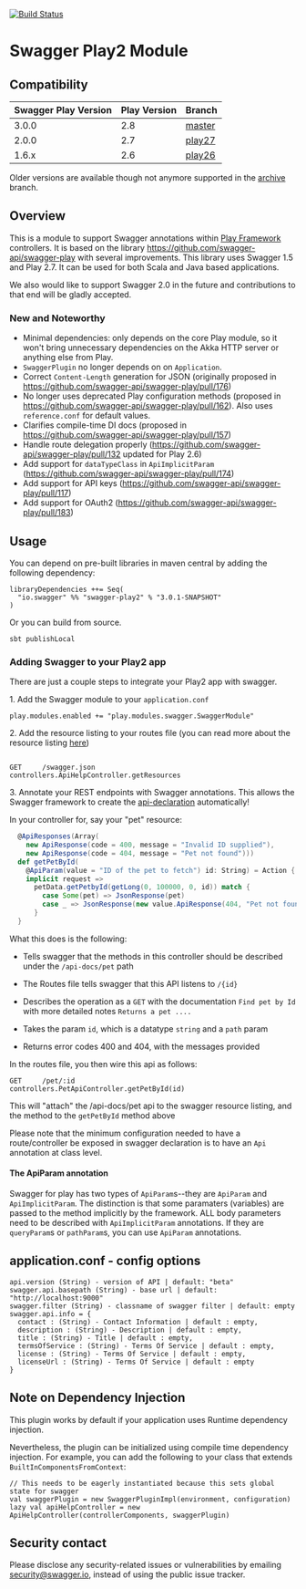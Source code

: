 [![Build Status](https://travis-ci.org/swagger-api/swagger-play.svg?branch=master)](https://travis-ci.org/swagger-api/swagger-play)

# Swagger Play2 Module

## Compatibility


Swagger Play Version | Play Version | Branch
---------------------| ------------ | ------
3.0.0 | 2.8 | [master](https://github.com/swagger-api/swagger-play/tree/master)
2.0.0 | 2.7 | [play27](https://github.com/swagger-api/swagger-play/tree/play-2.7)
1.6.x | 2.6 | [play26](https://github.com/swagger-api/swagger-play/tree/play-2.6)

Older versions are available though not anymore supported in the [archive](https://github.com/swagger-api/swagger-play/tree/archive) branch.

## Overview

This is a module to support Swagger annotations within [Play Framework](http://www.playframework.org) controllers. It is based on the library https://github.com/swagger-api/swagger-play with several improvements. This library uses Swagger 1.5 and Play 2.7. It can be used for both Scala and Java based applications.

We also would like to support Swagger 2.0 in the future and contributions to that end will be gladly accepted.


### New and Noteworthy
 
 - Minimal dependencies: only depends on the core Play module, so it won't bring unnecessary dependencies on the Akka HTTP server or anything else from Play.
 - `SwaggerPlugin` no longer depends on on `Application`.
 - Correct `Content-Length` generation for JSON (originally proposed in https://github.com/swagger-api/swagger-play/pull/176)
 - No longer uses deprecated Play configuration methods (proposed in https://github.com/swagger-api/swagger-play/pull/162). Also uses `reference.conf` for default values.
 - Clarifies compile-time DI docs (proposed in https://github.com/swagger-api/swagger-play/pull/157)
 - Handle route delegation properly (https://github.com/swagger-api/swagger-play/pull/132 updated for Play 2.6)
 - Add support for `dataTypeClass` in `ApiImplicitParam` (https://github.com/swagger-api/swagger-play/pull/174)
 - Add support for API keys (https://github.com/swagger-api/swagger-play/pull/117)
 - Add support for OAuth2 (https://github.com/swagger-api/swagger-play/pull/183)

## Usage

You can depend on pre-built libraries in maven central by adding the following dependency:

```
libraryDependencies ++= Seq(
  "io.swagger" %% "swagger-play2" % "3.0.1-SNAPSHOT"
)
```

Or you can build from source.

```
sbt publishLocal
```

### Adding Swagger to your Play2 app

There are just a couple steps to integrate your Play2 app with swagger.

1\. Add the Swagger module to your `application.conf`
 
```
play.modules.enabled += "play.modules.swagger.SwaggerModule"
```
 
2\. Add the resource listing to your routes file (you can read more about the resource listing [here](https://github.com/swagger-api/swagger-core/wiki/Resource-Listing))

```

GET     /swagger.json           controllers.ApiHelpController.getResources

```

3\. Annotate your REST endpoints with Swagger annotations. This allows the Swagger framework to create the [api-declaration](https://github.com/swagger-api/swagger-core/wiki/API-Declaration) automatically!

In your controller for, say your "pet" resource:

```scala
  @ApiResponses(Array(
    new ApiResponse(code = 400, message = "Invalid ID supplied"),
    new ApiResponse(code = 404, message = "Pet not found")))
  def getPetById(
    @ApiParam(value = "ID of the pet to fetch") id: String) = Action {
    implicit request =>
      petData.getPetbyId(getLong(0, 100000, 0, id)) match {
        case Some(pet) => JsonResponse(pet)
        case _ => JsonResponse(new value.ApiResponse(404, "Pet not found"), 404)
      }
  }

```

What this does is the following:

* Tells swagger that the methods in this controller should be described under the `/api-docs/pet` path

* The Routes file tells swagger that this API listens to `/{id}`

* Describes the operation as a `GET` with the documentation `Find pet by Id` with more detailed notes `Returns a pet ....`

* Takes the param `id`, which is a datatype `string` and a `path` param

* Returns error codes 400 and 404, with the messages provided

In the routes file, you then wire this api as follows:

```
GET     /pet/:id                 controllers.PetApiController.getPetById(id)
```

This will "attach" the /api-docs/pet api to the swagger resource listing, and the method to the `getPetById` method above

Please note that the minimum configuration needed to have a route/controller be exposed in swagger declaration is to have an `Api` annotation at class level.

#### The ApiParam annotation

Swagger for play has two types of `ApiParam`s--they are `ApiParam` and `ApiImplicitParam`.  The distinction is that some
paramaters (variables) are passed to the method implicitly by the framework.  ALL body parameters need to be described
with `ApiImplicitParam` annotations.  If they are `queryParam`s or `pathParam`s, you can use `ApiParam` annotations.


## application.conf - config options
```
api.version (String) - version of API | default: "beta"
swagger.api.basepath (String) - base url | default: "http://localhost:9000"
swagger.filter (String) - classname of swagger filter | default: empty
swagger.api.info = {
  contact : (String) - Contact Information | default : empty,
  description : (String) - Description | default : empty,
  title : (String) - Title | default : empty,
  termsOfService : (String) - Terms Of Service | default : empty,
  license : (String) - Terms Of Service | default : empty,
  licenseUrl : (String) - Terms Of Service | default : empty
}
```

## Note on Dependency Injection
This plugin works by default if your application uses Runtime dependency injection.

Nevertheless, the plugin can be initialized using compile time dependency injection. For example, you can add the following to your class that extends `BuiltInComponentsFromContext`:
```
// This needs to be eagerly instantiated because this sets global state for swagger
val swaggerPlugin = new SwaggerPluginImpl(environment, configuration)
lazy val apiHelpController = new ApiHelpController(controllerComponents, swaggerPlugin)
```

## Security contact

Please disclose any security-related issues or vulnerabilities by emailing [security@swagger.io](mailto:security@swagger.io), instead of using the public issue tracker.

